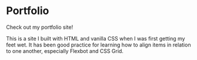 # Portfolio
Check out my portfolio site!

This is a site I built with HTML and vanilla CSS when I was first getting my feet wet. It has been good practice for learning how to align items in relation to one another, especially Flexbot and CSS Grid. 
